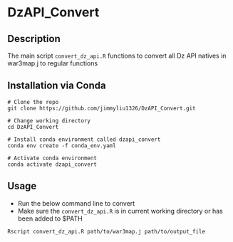 # DzAPI_Convert

## Description
The main script `convert_dz_api.R` functions to convert all Dz API natives in war3map.j to regular functions

## Installation via Conda
```
# Clone the repo
git clone https://github.com/jimmyliu1326/DzAPI_Convert.git

# Change working directory
cd DzAPI_Convert

# Install conda environment called dzapi_convert
conda env create -f conda_env.yaml

# Activate conda environment
conda activate dzapi_convert
```

## Usage
* Run the below command line to convert
* Make sure the `convert_dz_api.R` is in current working directory or has been added to $PATH
```
Rscript convert_dz_api.R path/to/war3map.j path/to/output_file
```
